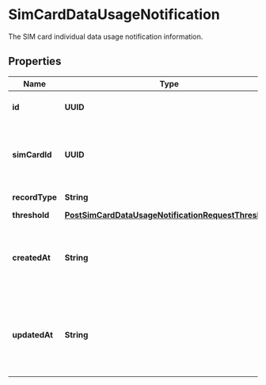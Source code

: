 

# SimCardDataUsageNotification

The SIM card individual data usage notification information.

## Properties

| Name | Type | Description | Notes |
|------------ | ------------- | ------------- | -------------|
|**id** | **UUID** | Identifies the resource. |  [optional] [readonly] |
|**simCardId** | **UUID** | The identification UUID of the related SIM card resource. |  [optional] |
|**recordType** | **String** |  |  [optional] [readonly] |
|**threshold** | [**PostSimCardDataUsageNotificationRequestThreshold**](PostSimCardDataUsageNotificationRequestThreshold.md) |  |  [optional] |
|**createdAt** | **String** | ISO 8601 formatted date-time indicating when the resource was created. |  [optional] [readonly] |
|**updatedAt** | **String** | ISO 8601 formatted date-time indicating when the resource was updated. |  [optional] [readonly] |



